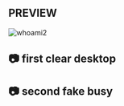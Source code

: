 ## PREVIEW
![whoami2](https://user-images.githubusercontent.com/30783071/30778596-e746f4c6-a0af-11e7-823e-cfe484a08fb9.png)

## :camera: first clear desktop
## :camera: second fake busy 
